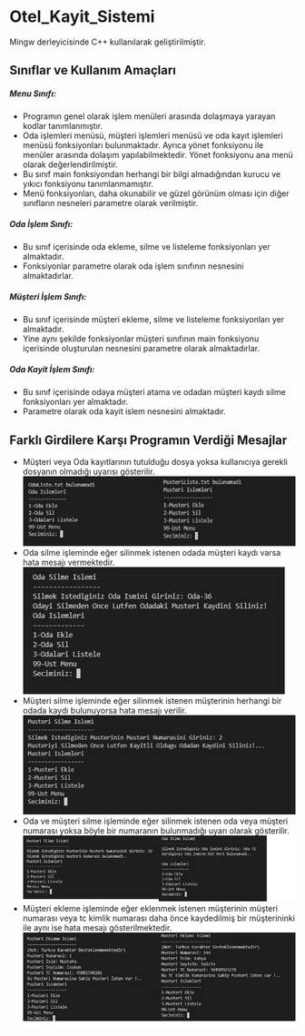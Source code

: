# Otel_Kayit_Sistemi
Mingw derleyicisinde C++ kullanılarak geliştirilmiştir.

## Sınıflar ve Kullanım Amaçları

##### Menu Sınıfı:
* Programın genel olarak işlem menüleri arasında dolaşmaya yarayan kodlar tanımlanmıştır.
* Oda işlemleri menüsü, müşteri işlemleri menüsü ve oda kayıt işlemleri menüsü fonksiyonları bulunmaktadır.
    Ayrıca yönet fonksiyonu ile menüler arasında dolaşım yapılabilmektedir. Yönet fonksiyonu ana menü olarak değerlendirilmiştir.
* Bu sınıf main fonksiyondan herhangi bir bilgi almadığından kurucu ve yıkıcı fonksiyonu tanımlanmamıştır.
* Menü fonksiyonları, daha okunabilir ve güzel görünüm olması için diğer sınıfların nesneleri parametre olarak verilmiştir.


##### Oda İşlem Sınıfı:
* Bu sınıf içerisinde oda ekleme, silme ve listeleme fonksiyonları yer almaktadır.
* Fonksiyonlar parametre olarak oda işlem sınıfının nesnesini almaktadırlar.

##### Müşteri İşlem Sınıfı:
* Bu sınıf içerisinde müşteri ekleme, silme ve listeleme fonksiyonları yer almaktadır.
* Yine aynı şekilde fonksiyonlar müşteri sınıfının main fonksiyonu içerisinde oluşturulan nesnesini
    parametre olarak almaktadırlar.

##### Oda Kayit İşlem Sınıfı:
* Bu sınıf içerisinde odaya müşteri atama ve odadan müşteri kaydı silme fonksiyonları yer almaktadır.
* Parametre olarak oda kayit islem nesnesini almaktadır.

## Farklı Girdilere Karşı Programın Verdiği Mesajlar
- Müşteri veya Oda kayıtlarının tutulduğu dosya yoksa kullanıcıya gerekli dosyanın olmadığı uyarısı gösterilir.
    ![Hata Resmi](img/Hata1.jpg)
- Oda silme işleminde eğer silinmek istenen odada müşteri kaydı varsa hata mesajı vermektedir.
    ![Hata Resmi](img/Hata2.jpg)
- Müşteri silme işleminde eğer silinmek istenen müşterinin herhangi bir odada kaydı bulunuyorsa hata mesajı verilir.
    ![Hata Resmi](img/Hata3.jpg)
- Oda ve müşteri silme işleminde eğer silinmek istenen oda veya müşteri numarası yoksa böyle bir numaranın bulunmadığı uyarı olarak gösterilir.
    ![Hata Resmi](img/Hata5.jpg)
- Müşteri ekleme işleminde eğer eklenmek istenen müşterinin müşteri numarası veya tc kimlik numarası daha önce kaydedilmiş bir müşterininki ile aynı ise hata mesajı gösterilmektedir.
    ![Hata Resmi](img/Hata4.jpg)